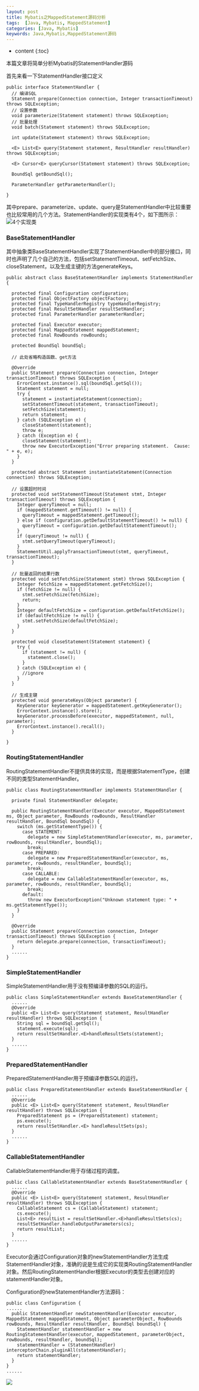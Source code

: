 ```yaml
---
layout: post
title: Mybatis之MappedStatement源码分析
tags:  [Java, Mybatis, MappedStatement]
categories: [Java, Mybatis]
keywords: Java,Mybatis,MappedStatement源码
---
```


* content
{:toc}

本篇文章将简单分析Mybatis的StatementHandler源码




首先来看一下StatementHandler接口定义
```
public interface StatementHandler {
  // 编译SQL
  Statement prepare(Connection connection, Integer transactionTimeout) throws SQLException;
  // 设置参数
  void parameterize(Statement statement) throws SQLException;
  // 批量处理
  void batch(Statement statement) throws SQLException;

  int update(Statement statement) throws SQLException;

  <E> List<E> query(Statement statement, ResultHandler resultHandler) throws SQLException;
  
  <E> Cursor<E> queryCursor(Statement statement) throws SQLException;

  BoundSql getBoundSql();

  ParameterHandler getParameterHandler();

}
```

其中prepare、parameterize、update、query是StatementHandler中比较重要也比较常用的几个方法。StatementHandler的实现类有4个，如下图所示：
![4个实现类](https://i.loli.net/2018/06/10/5b1d2a2900d75.png)

### BaseStatementHandler
其中抽象类BaseStatementHandler实现了StatementHandler中的部分接口，同时也声明了几个自己的方法，包括setStatementTimeout、setFetchSize、closeStatement，以及生成主键的方法generateKeys。
```
public abstract class BaseStatementHandler implements StatementHandler {

  protected final Configuration configuration;
  protected final ObjectFactory objectFactory;
  protected final TypeHandlerRegistry typeHandlerRegistry;
  protected final ResultSetHandler resultSetHandler;
  protected final ParameterHandler parameterHandler;

  protected final Executor executor;
  protected final MappedStatement mappedStatement;
  protected final RowBounds rowBounds;

  protected BoundSql boundSql;

  // 此处省略构造函数、get方法

  @Override
  public Statement prepare(Connection connection, Integer transactionTimeout) throws SQLException {
    ErrorContext.instance().sql(boundSql.getSql());
    Statement statement = null;
    try {
      statement = instantiateStatement(connection);
      setStatementTimeout(statement, transactionTimeout);
      setFetchSize(statement);
      return statement;
    } catch (SQLException e) {
      closeStatement(statement);
      throw e;
    } catch (Exception e) {
      closeStatement(statement);
      throw new ExecutorException("Error preparing statement.  Cause: " + e, e);
    }
  }

  protected abstract Statement instantiateStatement(Connection connection) throws SQLException;

  // 设置超时时间
  protected void setStatementTimeout(Statement stmt, Integer transactionTimeout) throws SQLException {
    Integer queryTimeout = null;
    if (mappedStatement.getTimeout() != null) {
      queryTimeout = mappedStatement.getTimeout();
    } else if (configuration.getDefaultStatementTimeout() != null) {
      queryTimeout = configuration.getDefaultStatementTimeout();
    }
    if (queryTimeout != null) {
      stmt.setQueryTimeout(queryTimeout);
    }
    StatementUtil.applyTransactionTimeout(stmt, queryTimeout, transactionTimeout);
  }

  // 批量返回的结果行数
  protected void setFetchSize(Statement stmt) throws SQLException {
    Integer fetchSize = mappedStatement.getFetchSize();
    if (fetchSize != null) {
      stmt.setFetchSize(fetchSize);
      return;
    }
    Integer defaultFetchSize = configuration.getDefaultFetchSize();
    if (defaultFetchSize != null) {
      stmt.setFetchSize(defaultFetchSize);
    }
  }

  protected void closeStatement(Statement statement) {
    try {
      if (statement != null) {
        statement.close();
      }
    } catch (SQLException e) {
      //ignore
    }
  }
 
  // 生成主键
  protected void generateKeys(Object parameter) {
    KeyGenerator keyGenerator = mappedStatement.getKeyGenerator();
    ErrorContext.instance().store();
    keyGenerator.processBefore(executor, mappedStatement, null, parameter);
    ErrorContext.instance().recall();
  }

}
```

### RoutingStatementHandler
RoutingStatementHandler不提供具体的实现，而是根据StatementType，创建不同的类型StatementHandler。

```
public class RoutingStatementHandler implements StatementHandler {

  private final StatementHandler delegate;

  public RoutingStatementHandler(Executor executor, MappedStatement ms, Object parameter, RowBounds rowBounds, ResultHandler resultHandler, BoundSql boundSql) {
    switch (ms.getStatementType()) {
      case STATEMENT:
        delegate = new SimpleStatementHandler(executor, ms, parameter, rowBounds, resultHandler, boundSql);
        break;
      case PREPARED:
        delegate = new PreparedStatementHandler(executor, ms, parameter, rowBounds, resultHandler, boundSql);
        break;
      case CALLABLE:
        delegate = new CallableStatementHandler(executor, ms, parameter, rowBounds, resultHandler, boundSql);
        break;
      default:
        throw new ExecutorException("Unknown statement type: " + ms.getStatementType());
    }
  }
  
  @Override
  public Statement prepare(Connection connection, Integer transactionTimeout) throws SQLException {
    return delegate.prepare(connection, transactionTimeout);
  }
  ......
}
```

### SimpleStatementHandler
SimpleStatementHandler用于没有预编译参数的SQL的运行。

```
public class SimpleStatementHandler extends BaseStatementHandler {
  ......
  @Override
  public <E> List<E> query(Statement statement, ResultHandler resultHandler) throws SQLException {
    String sql = boundSql.getSql();
    statement.execute(sql);
    return resultSetHandler.<E>handleResultSets(statement);
  }
  ......
}

```

### PreparedStatementHandler
PreparedStatementHandler用于预编译参数SQL的运行。

```
public class PreparedStatementHandler extends BaseStatementHandler {
  ......
  @Override
  public <E> List<E> query(Statement statement, ResultHandler resultHandler) throws SQLException {
    PreparedStatement ps = (PreparedStatement) statement;
    ps.execute();
    return resultSetHandler.<E> handleResultSets(ps);
  }
  ......
}
```

### CallableStatementHandler
CallableStatementHandler用于存储过程的调度。

```
public class CallableStatementHandler extends BaseStatementHandler {
  ......
  @Override
  public <E> List<E> query(Statement statement, ResultHandler resultHandler) throws SQLException {
    CallableStatement cs = (CallableStatement) statement;
    cs.execute();
    List<E> resultList = resultSetHandler.<E>handleResultSets(cs);
    resultSetHandler.handleOutputParameters(cs);
    return resultList;
  }
  ......
}
```


Executor会通过Configuration对象的newStatementHandler方法生成StatementHandler对象，准确的说是生成它的实现类RoutingStatementHandler对象。然后RoutingStatementHandler根据Executor的类型去创建对应的statementHandler对象。


Configuration的newStatementHandler方法源码：
```
public class Configuration {
......
  public StatementHandler newStatementHandler(Executor executor, MappedStatement mappedStatement, Object parameterObject, RowBounds rowBounds, ResultHandler resultHandler, BoundSql boundSql) {
    StatementHandler statementHandler = new RoutingStatementHandler(executor, mappedStatement, parameterObject, rowBounds, resultHandler, boundSql);
    statementHandler = (StatementHandler) interceptorChain.pluginAll(statementHandler);
    return statementHandler;
  }
}
......
```

![](https://i.loli.net/2018/06/10/5b1d32b95473f.png)